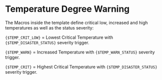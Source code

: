 # Temperature Degree Warning

The Macros inside the template define critical low, increased and high temperatures as well as the status severity:

`{$TEMP_CRIT_LOW}` = Lowest Critical Temperature  with `{$TEMP_DISASTER_STATUS}` severity trigger.

`{$TEMP_WARN}` = Increased Temperature  with `{$TEMP_WARN_STATUS}` severity trigger.

`{$TEMP_CRIT}` = Highest Critical Temperature  with `{$TEMP_DISASTER_STATUS}` severity trigger.
